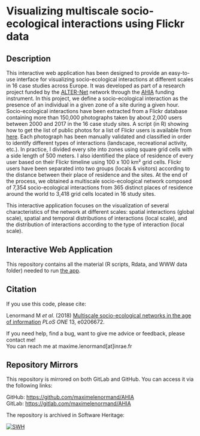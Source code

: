 Visualizing multiscale socio-ecological interactions using Flickr data
================================================================================

## Description

This interactive web application has been designed to provide an easy-to-use 
interface for visualizing socio-ecological interactions at different scales in 16 
case studies across Europe. It was developed as part of a research project 
funded by the [ALTER-Net](http://www.alter-net.info/) network through the 
[AHIA](http://www.alter-net.info/ahia) funding instrument. In this project, 
we define a socio-ecological interaction as the presence of an individual in a 
given zone of a site during a given hour. Socio-ecological interactions have 
been extracted from a Flickr database containing more than 150,000 photographs 
taken by about 2,000 users between 2000 and 2017 in the 16 case study sites. 
A script (in R) showing how to get the list of public photos for a list of 
Flickr users is available from [here](https://github.com/maximelenormand/Flickr). 
Each photograph has been manually validated and classified in order to 
identify different types of interactions (landscape, recreational activity, etc.). 
In practice, I divided every site into zones using square grid cells with a side 
length of 500 meters. I also identified the place of residence of every user 
based on their Flickr timeline using 100 x 100 km² grid cells. Flickr 
users have been separated into two groups (locals & visitors) according to the 
distance between their place of residence and the sites. At the end of the 
process, we obtained a multiscale socio-ecological network composed of 7,354 
socio-ecological interactions from 365 distinct places of residence around 
the world to 3,418 grid cells located in 16 study sites.

This interactive application focuses on the visualization of several 
characteristics of the network at different scales: spatial interactions 
(global scale), spatial and temporal distributions of interactions 
(local scale), and the distribution of interactions according to the type of 
interaction (local scale).

## Interactive Web Application

This repository contains all the material (R scripts, Rdata, and WWW data folder) 
needed to run [the app](https://ahia.sk8.inrae.fr).

## Citation

If you use this code, please cite:

Lenormand M *et al.* (2018) [Multiscale socio-ecological networks in the age of information](https://journals.plos.org/plosone/article?id=10.1371/journal.pone.0206672) *PLoS ONE* 13, e0206672.

If you need help, find a bug, want to give me advice or feedback, please 
contact me!  
You can reach me at maxime.lenormand[at]inrae.fr

## Repository Mirrors

This repository is mirrored on both GitLab and GitHub. You can access it via the following links:

GitHub: https://github.com/maximelenormand/AHIA  
GitLab: https://gitlab.com/maximelenormand/AHIA

The repository is archived in Software Heritage:

[![SWH](https://archive.softwareheritage.org/badge/origin/https://github.com/maximelenormand/AHIA/)](https://archive.softwareheritage.org/browse/origin/?origin_url=https://github.com/maximelenormand/AHIA)

